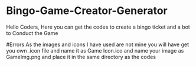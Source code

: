 # Bingo-Game-Creator-Generator
Hello Coders, Here you can get the codes to create a bingo ticket and a bot to Conduct the Game


#Errors
As the images and icons I have used are not mine you will have get you own .icon file and name it as Game Icon.ico and name your image as GameImg.png and place it in the same directory as the codes
